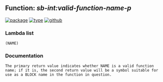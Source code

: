 ## Function: ***sb-int:valid-function-name-p***
[![package](https://img.shields.io/badge/Package-SB--INT-5f9ea0.svg?style=social&colorA=999999)](../) [![type](https://img.shields.io/badge/Type-Function-5f9ea0.svg?style=social&colorA=999999)](../#function) [![github](https://img.shields.io/badge/GitHub-View_the_source-5f9ea0.svg?style=social&colorA=999999&logo=github)](https://github.com/sbcl/sbcl/blob/master/src/code/function-names.lisp/) 
### Lambda list
```
(NAME)
```
### Documentation
```
The primary return value indicates whether NAME is a valid function
name; if it is, the second return value will be a symbol suitable for
use as a BLOCK name in the function in question.
```
